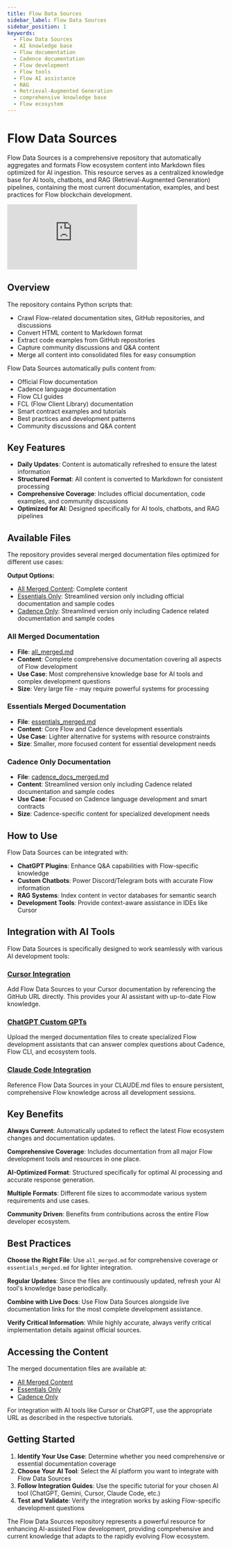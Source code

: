```yaml
---
title: Flow Data Sources
sidebar_label: Flow Data Sources
sidebar_position: 1
keywords:
  - Flow Data Sources
  - AI knowledge base
  - Flow documentation
  - Cadence documentation
  - Flow development
  - Flow tools
  - Flow AI assistance
  - RAG
  - Retrieval-Augmented Generation
  - comprehensive knowledge base
  - Flow ecosystem
---
```


# Flow Data Sources

Flow Data Sources is a comprehensive repository that automatically aggregates and formats Flow ecosystem content into Markdown files optimized for AI ingestion. This resource serves as a centralized knowledge base for AI tools, chatbots, and RAG (Retrieval-Augmented Generation) pipelines, containing the most current documentation, examples, and best practices for Flow blockchain development.

<div style={{ position: 'relative', paddingBottom: '56.25%', height: 0, overflow: 'hidden', maxWidth: '100%' }}>
  <iframe 
    style={{ position: 'absolute', top: 0, left: 0, width: '100%', height: '100%' }}
    src="https://www.youtube.com/embed/Lu6KrNvGthI" 
    title="YouTube video player" 
    frameborder="0" 
    allow="accelerometer; autoplay; clipboard-write; encrypted-media; gyroscope; picture-in-picture" 
    allowfullscreen
  ></iframe>
</div>

## Overview

The repository contains Python scripts that:

- Crawl Flow-related documentation sites, GitHub repositories, and discussions
- Convert HTML content to Markdown format
- Extract code examples from GitHub repositories
- Capture community discussions and Q&A content
- Merge all content into consolidated files for easy consumption

Flow Data Sources automatically pulls content from:

- Official Flow documentation
- Cadence language documentation
- Flow CLI guides
- FCL (Flow Client Library) documentation
- Smart contract examples and tutorials
- Best practices and development patterns
- Community discussions and Q&A content

## Key Features

- **Daily Updates**: Content is automatically refreshed to ensure the latest information
- **Structured Format**: All content is converted to Markdown for consistent processing
- **Comprehensive Coverage**: Includes official documentation, code examples, and community discussions
- **Optimized for AI**: Designed specifically for AI tools, chatbots, and RAG pipelines

## Available Files

The repository provides several merged documentation files optimized for different use cases:

**Output Options:**

- [All Merged Content]: Complete content
- [Essentials Only]: Streamlined version only including official documentation and sample codes
- [Cadence Only]: Streamlined version only including Cadence related documentation and sample codes

### All Merged Documentation

- **File**: [all_merged.md](https://github.com/onflow/Flow-Data-Sources/blob/main/merged_docs/all_merged.md)
- **Content**: Complete comprehensive documentation covering all aspects of Flow development
- **Use Case**: Most comprehensive knowledge base for AI tools and complex development questions
- **Size**: Very large file - may require powerful systems for processing

### Essentials Merged Documentation

- **File**: [essentials_merged.md](https://github.com/onflow/Flow-Data-Sources/blob/main/merged_docs/essentials_merged.md)
- **Content**: Core Flow and Cadence development essentials
- **Use Case**: Lighter alternative for systems with resource constraints
- **Size**: Smaller, more focused content for essential development needs

### Cadence Only Documentation

- **File**: [cadence_docs_merged.md](https://github.com/onflow/Flow-Data-Sources/blob/main/merged_docs/cadence_docs_merged.md)
- **Content**: Streamlined version only including Cadence related documentation and sample codes
- **Use Case**: Focused on Cadence language development and smart contracts
- **Size**: Cadence-specific content for specialized development needs

## How to Use

Flow Data Sources can be integrated with:

- **ChatGPT Plugins**: Enhance Q&A capabilities with Flow-specific knowledge
- **Custom Chatbots**: Power Discord/Telegram bots with accurate Flow information
- **RAG Systems**: Index content in vector databases for semantic search
- **Development Tools**: Provide context-aware assistance in IDEs like Cursor

## Integration with AI Tools

Flow Data Sources is specifically designed to work seamlessly with various AI development tools:

### [Cursor Integration]

Add Flow Data Sources to your Cursor documentation by referencing the GitHub URL directly. This provides your AI assistant with up-to-date Flow knowledge. 

### [ChatGPT Custom GPTs]

Upload the merged documentation files to create specialized Flow development assistants that can answer complex questions about Cadence, Flow CLI, and ecosystem tools.

### [Claude Code Integration]

Reference Flow Data Sources in your CLAUDE.md files to ensure persistent, comprehensive Flow knowledge across all development sessions.


## Key Benefits

**Always Current**: Automatically updated to reflect the latest Flow ecosystem changes and documentation updates.

**Comprehensive Coverage**: Includes documentation from all major Flow development tools and resources in one place.

**AI-Optimized Format**: Structured specifically for optimal AI processing and accurate response generation.

**Multiple Formats**: Different file sizes to accommodate various system requirements and use cases.

**Community Driven**: Benefits from contributions across the entire Flow developer ecosystem.

## Best Practices

**Choose the Right File**: Use `all_merged.md` for comprehensive coverage or `essentials_merged.md` for lighter integration.

**Regular Updates**: Since the files are continuously updated, refresh your AI tool's knowledge base periodically.

**Combine with Live Docs**: Use Flow Data Sources alongside live documentation links for the most complete development assistance.

**Verify Critical Information**: While highly accurate, always verify critical implementation details against official sources.

## Accessing the Content

The merged documentation files are available at:

- [All Merged Content](https://github.com/onflow/Flow-Data-Sources/blob/main/merged_docs/all_merged.md)
- [Essentials Only](https://github.com/onflow/Flow-Data-Sources/blob/main/merged_docs/essentials_merged.md)
- [Cadence Only](https://github.com/onflow/Flow-Data-Sources/blob/main/merged_docs/cadence_docs_merged.md)

For integration with AI tools like Cursor or ChatGPT, use the appropriate URL as described in the respective tutorials.

## Getting Started

1. **Identify Your Use Case**: Determine whether you need comprehensive or essential documentation coverage
2. **Choose Your AI Tool**: Select the AI platform you want to integrate with Flow Data Sources  
3. **Follow Integration Guides**: Use the specific tutorial for your chosen AI tool (ChatGPT, Gemini, Cursor, Claude Code, etc.)
4. **Test and Validate**: Verify the integration works by asking Flow-specific development questions

The Flow Data Sources repository represents a powerful resource for enhancing AI-assisted Flow development, providing comprehensive and current knowledge that adapts to the rapidly evolving Flow ecosystem.

<!-- Reference-style links, will not render on page. -->

[Flow Data Sources Repository]: https://github.com/onflow/Flow-Data-Sources
[All Merged Content]: https://github.com/onflow/Flow-Data-Sources/blob/main/merged_docs/all_merged.md
[Essentials Only]: https://github.com/onflow/Flow-Data-Sources/blob/main/merged_docs/essentials_merged.md
[Cadence Only]: https://github.com/onflow/Flow-Data-Sources/blob/main/merged_docs/cadence_docs_merged.md
[Cursor Integration]: ./indexing-docs.md
[ChatGPT Custom GPTs]: ../llms/chatgpt.md
[Claude Code Integration]: ../llms/claude-code.md